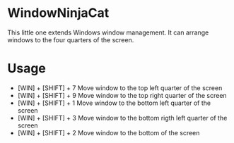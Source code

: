 # WindowNinjaCat
This little one extends Windows window management. It can arrange windows to the four quarters of the screen.

# Usage
* [WIN] + [SHIFT] + 7 Move window to the top left quarter of the screen
* [WIN] + [SHIFT] + 9 Move window to the top right quarter of the screen
* [WIN] + [SHIFT] + 1 Move window to the bottom left quarter of the screen
* [WIN] + [SHIFT] + 3 Move window to the bottom rigth left quarter of the screen
* [WIN] + [SHIFT] + 2 Move window to the bottom of the screen
